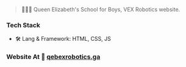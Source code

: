 > 👨🏻‍💻 Queen Elizabeth's School for Boys, VEX Robotics website. 

### Tech Stack

- 🛠 Lang & Framework: HTML, CSS, JS

### Website At 📝 [qebexrobotics.ga](https://qevexrobotics.ga)







